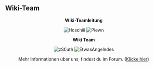 ## Wiki-Team

<center>  

**Wiki-Teamleitung** 


<img src="../../../assets/image/Wiki Team/Hoschiii-skin.png" alt="Hoschiii" title="Hoschiii" /> <img src="../../../assets/image/Wiki Team/piewn skin.png" alt="Piewn" title="Piewn" />

<center>

**Wiki Team**

<img src="../../../assets/image/Wiki Team/zs0uth-skin.png" alt="zS0uth" title="zS0uth" /> <img src="../../../assets/image/Wiki Team/EtwasAngelndes-skin.png" alt="EtwasAngelndes" title="EtwasAngelndes" />

  Mehr Informationen über uns, findest du im Forum. ([Klicke hier](https://germanrp.eu/forum/index.php?board/200-wiki-team/))

